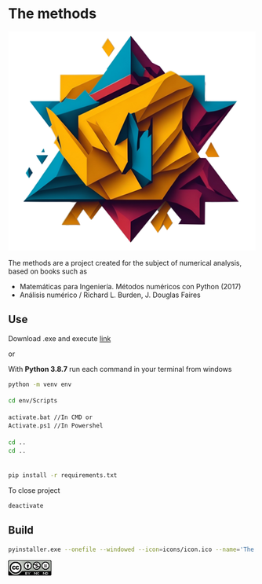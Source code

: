 # The methods

![](/icons/icon.png)

The methods are a project created for the subject of numerical analysis, based on books such as
- Matemáticas para Ingeniería. Métodos numéricos con Python (2017)
- Análisis numérico / Richard L. Burden, J. Douglas Faires


## Use

Download .exe and execute [link](https://jhairparis.com/)

or

With **Python 3.8.7** run each command in your terminal from windows

```bash
python -m venv env

cd env/Scripts

activate.bat //In CMD or
Activate.ps1 //In Powershel

cd ..
cd ..


pip install -r requirements.txt

```

To close project

```bash
deactivate
```

## Build

```bash
pyinstaller.exe --onefile --windowed --icon=icons/icon.ico --name='The methods' main.py

```

![](icons/license.png)
